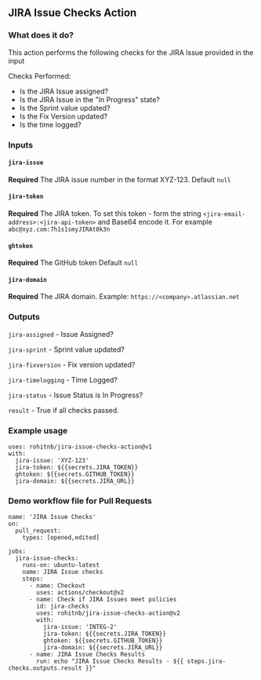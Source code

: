 ## JIRA Issue Checks Action

### What does it do?

This action performs the following checks for the JIRA Issue provided in the input

Checks Performed:

- Is the JIRA Issue assigned?
- Is the JIRA Issue in the "In Progress" state?
- Is the Sprint value updated?
- Is the Fix Version updated?
- Is the time logged?


### Inputs

#### `jira-issue`

**Required** The JIRA issue number in the format XYZ-123. Default `null`

#### `jira-token`

**Required** The JIRA token. To set this token - form the string `<jira-email-address>:<jira-api-token>` and Base64 encode it. For example `abc@xyz.com:7h1s1smyJIRAt0k3n`

#### `ghtoken`

**Required** The GitHub token Default `null`

#### `jira-domain`

**Required** The JIRA domain. Example: `https://<company>.atlassian.net`

### Outputs
`jira-assigned` - Issue Assigned?	

`jira-sprint` - Sprint value updated?	

`jira-fixversion` - Fix version updated?	

`jira-timelogging` - Time Logged?

`jira-status` - Issue Status is In Progress?

`result` - True if all checks passed.

### Example usage
```
uses: rohitnb/jira-issue-checks-action@v1
with:
  jira-issue: 'XYZ-123'
  jira-token: ${{secrets.JIRA_TOKEN}}
  ghtoken: ${{secrets.GITHUB_TOKEN}}
  jira-domain: ${{secrets.JIRA_URL}}
```

### Demo workflow file for Pull Requests
```
name: 'JIRA Issue Checks'
on: 
  pull_request:
    types: [opened,edited]

jobs:
  jira-issue-checks:
    runs-on: ubuntu-latest
    name: JIRA Issue checks
    steps:
      - name: Checkout
        uses: actions/checkout@v2
      - name: Check if JIRA Issues meet policies
        id: jira-checks
        uses: rohitnb/jira-issue-checks-action@v2
        with:
          jira-issue: 'INTEG-2'
          jira-token: ${{secrets.JIRA_TOKEN}}
          ghtoken: ${{secrets.GITHUB_TOKEN}}
          jira-domain: ${{secrets.JIRA_URL}}
      - name: JIRA Issue Checks Results
        run: echo "JIRA Issue Checks Results - ${{ steps.jira-checks.outputs.result }}"
```
